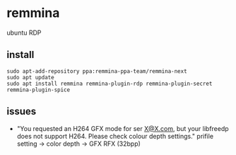 # remmina 

ubuntu RDP   

## install 
```
sudo apt-add-repository ppa:remmina-ppa-team/remmina-next
sudo apt update
sudo apt install remmina remmina-plugin-rdp remmina-plugin-secret remmina-plugin-spice
```

## issues 
- "You requested an H264 GFX mode for ser X@X.com, but your libfreedp does not support H264. Please check colour depth settings."
  prifile setting -> color depth -> GFX RFX (32bpp)

